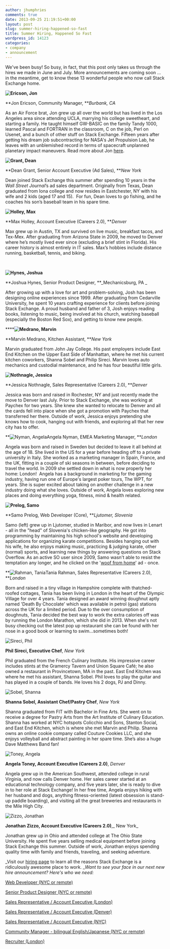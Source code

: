 ```yaml
---
author: jhumphries
comments: true
date: 2013-09-25 21:19:51+00:00
layout: post
slug: summer-hiring-happened-so-fast
title: Summer Hiring, Happened So Fast
wordpress_id: 14123
categories:
- company
- announcement
---
```


We've been busy! So busy, in fact, that this post only takes us through the hires we made in June and July. More announcements are coming soon ... in the meantime, get to know these 13 wonderful people who now call Stack Exchange home.

**![Ericson, Jon](/blog/images/2013-09-25-summer-hiring-happened-so-fast/Ericson-Jon.png)**

**Jon Ericson, Community Manager, **_Burbank, CA_

As an Air Force brat, Jon grew up all over the world but has lived in the Los Angeles area since attending UCLA, marrying his college sweetheart, and starting a family. He taught himself GW-BASIC on the family Tandy 1000, learned Pascal and FORTRAN in the classroom, C on the job, Perl on Usenet, and a bunch of other stuff on Stack Exchange. Fifteen years after getting his dream job subcontracting for NASA's Jet Propulsion Lab, he leaves with an unblemished record in terms of spacecraft unplanned planetary impact maneuvers. Read more about Jon [here](http://blog.stackoverflow.com/2013/08/please-welcome-jon-ericson-community-manager/).



**![Grant, Dean](/blog/images/2013-09-25-summer-hiring-happened-so-fast/Grant-Dean.jpg)**



**Dean Grant, Senior Account Executive (Ad Sales), **_New York_

Dean joined Stack Exchange this summer after spending 10 years in the _Wall Street Journal_’s ad sales department. Originally from Texas, Dean graduated from Iona college and now resides in Eastchester, NY with his wife and 2 kids (aged 17 and 15).  For fun, Dean loves to go fishing, and he coaches his son’s baseball team in his spare time.





**![Holley, Max](/blog/images/2013-09-25-summer-hiring-happened-so-fast/Holley-Max.jpg)**



**Max Holley, Account Executive (Careers 2.0), **_Denver_

Max grew up in Austin, TX and survived on live music, breakfast tacos, and Tex-Mex. After graduating from Arizona State in 2009, he moved to Denver where he’s mostly lived ever since (excluding a brief stint in Florida). His career history is almost entirely in IT sales. Max’s hobbies include distance running, basketball, tennis, and biking.

  

**![Hynes, Joshua](/blog/images/2013-09-25-summer-hiring-happened-so-fast/Hynes-Joshua.png)**



**Joshua Hynes, Senior Product Designer, **_Mechanicsburg, PA _

After growing up with a love for art and problem-solving, Josh has been designing online experiences since 1999. After graduating from Cedarville University, he spent 10 years crafting experience for clients before joining Stack Exchange. A proud husband and father of 3, Josh enjoys reading books, listening to music, being involved at his church, watching baseball (especially the Boston Red Sox), and getting to know new people.



******![Medrano, Marvin](/blog/images/2013-09-25-summer-hiring-happened-so-fast/Medrano-Marvin.jpg)**



**Marvin Medrano, Kitchen Assistant, **_New York_

Marvin graduated from John Jay College. His past employers include East End Kitchen on the Upper East Side of Manhattan, where he met his current kitchen coworkers, Shanna Sobel and Philip Sireci. Marvin loves auto mechanics and custodial maintenance, and he has four beautiful little girls.





**![Nothnagle, Jessica](/blog/images/2013-09-25-summer-hiring-happened-so-fast/Nothnagle-Jessica.jpg)**

**Jessica Nothnagle, Sales Representative (Careers 2.0), **_Denver_

Jessica was born and raised in Rochester, NY and just recently made the move to Denver last July. Prior to Stack Exchange, she was working at Paychex for two years. She knew she wanted to relocate to Denver and all the cards fell into place when she got a promotion with Paychex that transferred her there. Outside of work, Jessica enjoys pretending she knows how to cook, hanging out with friends, and exploring all that her new city has to offer.





**![Nyman, Angela](/blog/images/2013-09-25-summer-hiring-happened-so-fast/Nyman-Angela.jpg)Angela Nyman, EMEA Marketing Manager, **_London_

Angela was born and raised in Sweden but decided to leave it all behind at the age of 18. She lived in the US for a year before heading off to a private university in Italy. She worked as a marketing manager in Spain, France, and the UK, fitting in a couple of ski seasons in between, before deciding to travel the world. In 2009 she settled down in what is now properly her home: London!  Angela has a background in marketing for the gaming industry, having run one of Europe's largest poker tours, The WPT, for years. She is super excited about taking on another challenge in a new industry doing what she loves. Outside of work, Angela loves exploring new places and doing everything yoga, fitness, mind & health related.



**![Prelog, Samo](/blog/images/2013-09-25-summer-hiring-happened-so-fast/Prelog-Samo.jpg)**

**Samo Prelog, Web Developer (Core), **_Ljutomer, Slovenia_

Samo (left) grew up in Ljutomer, studied in Maribor, and now lives in Lenart - all in the "head" of Slovenia's chicken-like geography. He got into programming by maintaining his high school's website and developing applications for organizing karate competitions. Besides hanging out with his wife, he also enjoys making music, practicing & judging karate, other (normal) sports, and learning new things by answering questions on Stack Overflow. As an active SO user since 2009, Samo wasn't able to resist the temptation any longer, and he clicked on the '[woof from home](http://static.adzerk.net/Advertisers/83548ab0d32849899a38e743d918ed91.png)' ad - once.



**![Rahman, Tania](/blog/images/2013-09-25-summer-hiring-happened-so-fast/Rahman-Tania.jpg)Tania Rahman, Sales Representative (Careers 2.0), **_London_

Born and raised in a tiny village in Hampshire complete with thatched-roofed cottages, Tania has been living in London in the heart of the Olympic Village for over 4 years. Tania designed an award winning doughnut aptly named 'Death By Chocolate' which was available in petrol (gas) stations across the UK for a limited period. Due to the over consumption of doughnuts, Tania decided the best way to work the extra calories off was by running the London Marathon, which she did in 2013. When she's not busy checking out the latest pop up restaurant she can be found with her nose in a good book or learning to swim...sometimes both!



![Sireci, Phil](/blog/images/2013-09-25-summer-hiring-happened-so-fast/Sireci-Phil.jpg)



**Phil Sireci, Executive Chef**, _New York_

Phil graduated from the French Culinary Institute. His impressive career includes stints at the Gramercy Tavern and Union Square Café; he also owned a restaurant in Provincetown, MA in the past. East End Kitchen was where he met his assistant, Shanna Sobel. Phil loves to play the guitar and has played in a couple of bands. He loves his 2 dogs, PJ and Dinny.





![Sobel, Shanna](/blog/images/2013-09-25-summer-hiring-happened-so-fast/Sobel-Shanna.jpg)



**Shanna Sobel, Assistant Chef/Pastry Chef**, _New York_

Shanna graduated from FIT with Bachelor in Fine Arts. She went on to receive a degree for Pastry Arts from the Art Institute of Culinary Education. Shanna has worked at NYC hotspots Colicchio and Sons, Stanton Social, and East End Kitchen, which is where she met Marvin and Philip. Shanna owns an online cookie company called Couture Cookies LLC, and she enjoys volleyball and abstract painting in her spare time. She’s also a huge Dave Matthews Band fan!



![Toney, Angela](/blog/images/2013-09-25-summer-hiring-happened-so-fast/Toney-Angela.jpg)



**Angela Toney, Account Executive (Careers 2.0)**, _Denver_

Angela grew up in the American Southwest, attended college in rural Virginia, and now calls Denver home. Her sales career started at an educational technology company, and five years later, she is ready to dive in to her role at Stack Exchange! In her free time, Angela enjoys hiking with her husband and dogs, anything fitness-oriented (latest obsession is stand-up paddle boarding), and visiting all the great breweries and restaurants in the Mile High City.



![Zizzo, Jonathan](/blog/images/2013-09-25-summer-hiring-happened-so-fast/Zizzo-Jonathan.jpg)



**Jonathan Zizzo, Account Executive (Careers 2.0)**,_ New York_

Jonathan grew up in Ohio and attended college at The Ohio State University. He spent five years selling medical equipment before joining Stack Exchange this summer. Outside of work, Jonathan enjoys spending quality time with family and friends, traveling, and seeking adventure.







_Visit our [hiring page](http://www.stackexchange.com/about/hiring) to learn all the reasons Stack Exchange is a ridiculously awesome place to work. __Want to see your face in our next new hire announcement? Here's who we need:_

[Web Developer (NYC or remote)](http://careers.stackoverflow.com/jobs/34229/web-developer-stack-exchange-stack-exchange)

[Senior Product Designer (NYC or remote)](http://careers.stackoverflow.com/jobs/24481/product-designer-stack-exchange)

[Sales Representative / Account Executive (London)](http://stackexchange.com/about/hiring/sales-representative-account-executive-london)

[Sales Representative / Account Executive (Denver)](http://stackexchange.com/about/hiring/sales-representative-account-executive-denver)

[Sales Representative / Account Executive (NYC)](http://stackexchange.com/about/hiring/sales-representative-account-executive-new-york)

[Community Manager - bilingual English/Japanese (NYC or remote)](http://stackexchange.com/about/hiring/community-manager-bilingual-english-japanese)

[Recruiter (London)](http://stackexchange.com/about/hiring/recruiter-london)
